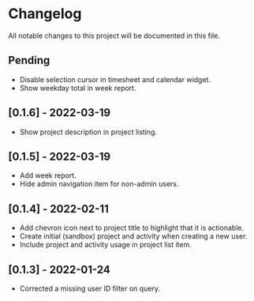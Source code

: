 # Changelog
All notable changes to this project will be documented in this file. 

## Pending
- Disable selection cursor in timesheet and calendar widget.
- Show weekday total in week report.

## [0.1.6] - 2022-03-19
- Show project description in project listing.

## [0.1.5] - 2022-03-19
- Add week report.
- Hide admin navigation item for non-admin users.

## [0.1.4] - 2022-02-11
- Add chevron icon next to project title to highlight that it is actionable.
- Create initial (sandbox) project and activity when creating a new user.
- Include project and activity usage in project list item.

## [0.1.3] - 2022-01-24
- Corrected a missing user ID filter on query.
